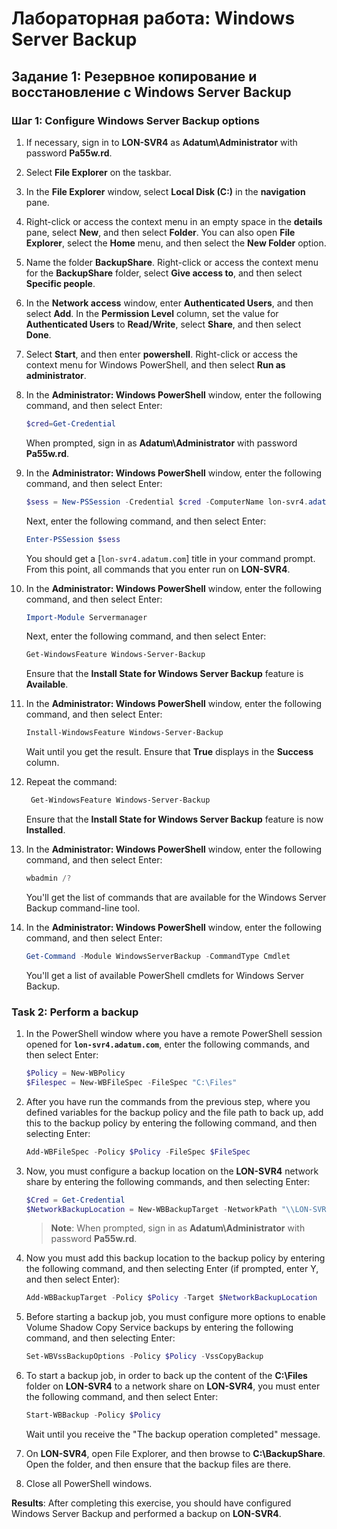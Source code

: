 # Лабораторная работа: Windows Server Backup


## Задание 1: Резервное копирование и восстановление с Windows Server Backup

### Шаг 1: Configure Windows Server Backup options

1. If necessary, sign in to **LON-SVR4** as **Adatum\\Administrator** with password **Pa55w.rd**.

1. Select **File Explorer** on the taskbar.

1. In the **File Explorer** window, select **Local Disk (C:)** in the **navigation** pane.

1. Right-click or access the context menu in an empty space in the **details** pane, select **New**, and then select **Folder**. You can also open **File Explorer**, select the **Home** menu, and then select the **New Folder** option.

1. Name the folder **BackupShare**. Right-click or access the context menu for the **BackupShare** folder, select **Give access to**, and then select **Specific people**.

1. In the **Network access** window, enter **Authenticated Users**, and then select **Add**. In the **Permission Level** column, set the value for **Authenticated Users** to **Read/Write**, select **Share**, and then select **Done**.

1. Select **Start**, and then enter **powershell**. Right-click or access the context menu for Windows PowerShell, and then select **Run as administrator**.

1. In the **Administrator: Windows PowerShell** window, enter the following command, and then select Enter:

   ```powershell
   $cred=Get-Credential
   ```

   When prompted, sign in as **Adatum\\Administrator** with password **Pa55w.rd**.

1. In the **Administrator: Windows PowerShell** window, enter the following command, and then select Enter:

   ```powershell
   $sess = New-PSSession -Credential $cred -ComputerName lon-svr4.adatum.com
   ```

   Next, enter the following command, and then select Enter:

   ```powershell
   Enter-PSSession $sess
   ```

   You should get a [`lon-svr4.adatum.com`] title in your command prompt. From this point, all commands that you enter run on **LON-SVR4**.

1. In the **Administrator: Windows PowerShell** window, enter the following command, and then select Enter:

    ```powershell
    Import-Module Servermanager
    ```

    Next, enter the following command, and then select Enter:

    ```powershell
    Get-WindowsFeature Windows-Server-Backup
    ```

    Ensure that the **Install State for Windows Server Backup** feature is **Available**.

1. In the **Administrator: Windows PowerShell** window, enter the following command, and then select Enter:

    ```powershell
    Install-WindowsFeature Windows-Server-Backup
    ```

    Wait until you get the result. Ensure that **True** displays in the **Success** column.

1. Repeat the command:

    ```powershell
     Get-WindowsFeature Windows-Server-Backup
    ```

    Ensure that the **Install State for Windows Server Backup** feature is now **Installed**.

1. In the **Administrator: Windows PowerShell** window, enter the following command, and then select Enter:

    ```powershell
    wbadmin /?
    ```

    You'll get the list of commands that are available for the Windows Server Backup command-line tool.

1. In the **Administrator: Windows PowerShell** window, enter the following command, and then select Enter:

    ```powershell
    Get-Command -Module WindowsServerBackup -CommandType Cmdlet
    ```

    You'll get a list of available PowerShell cmdlets for Windows Server Backup.

### Task 2: Perform a backup

1. In the PowerShell window where you have a remote PowerShell session opened for **`lon-svr4.adatum.com`**, enter the following commands, and then select Enter:

   ```powershell
   $Policy = New-WBPolicy
   $Filespec = New-WBFileSpec -FileSpec "C:\Files"
   ```

1. After you have run the commands from the previous step, where you defined variables for the backup policy and the file path to back up, add this to the backup policy by entering the following command, and then selecting Enter:

   ```powershell
   Add-WBFileSpec -Policy $Policy -FileSpec $FileSpec
   ```

1. Now, you must configure a backup location on the **LON-SVR4** network share by entering the following commands, and then selecting Enter:

   ```powershell
   $Cred = Get-Credential
   $NetworkBackupLocation = New-WBBackupTarget -NetworkPath "\\LON-SVR4\BackupShare" -Credential $Cred
   ```

   >**Note**: When prompted, sign in as **Adatum\\Administrator** with password **Pa55w.rd**.

1. Now you must add this backup location to the backup policy by entering the following command, and then selecting Enter (if prompted, enter Y, and then select Enter):

   ```powershell
   Add-WBBackupTarget -Policy $Policy -Target $NetworkBackupLocation
   ```

1. Before starting a backup job, you must configure more options to enable Volume Shadow Copy Service backups by entering the following command, and then selecting Enter:

   ```powershell
   Set-WBVssBackupOptions -Policy $Policy -VssCopyBackup
   ```

1. To start a backup job, in order to back up the content of the **C:\\Files** folder on **LON-SVR4** to a network share on **LON-SVR4**, you must enter the following command, and then select Enter:

   ```powershell
   Start-WBBackup -Policy $Policy
   ```

   Wait until you receive the "The backup operation completed" message.

1. On **LON-SVR4**, open File Explorer, and then browse to **C:\\BackupShare**. Open the folder, and then ensure that the backup files are there.

1. Close all PowerShell windows.

**Results**: After completing this exercise, you should have configured Windows Server Backup and performed a backup on **LON-SVR4**.